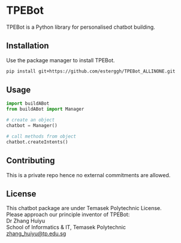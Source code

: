 # TPEBot

TPEBot is a Python library for personalised chatbot building.

## Installation

Use the package manager to install TPEBot.

```bash
pip install git+https://github.com/esterggh/TPEBot_ALLINONE.git
```

## Usage

```python
import buildABot
from buildABot import Manager

# create an object
chatbot = Manager()

# call methods from object
chatbot.createIntents()

```

## Contributing
This is a private repo hence no external commitments are allowed.

## License
This chatbot package are under Temasek Polytechnic License. <br>
Please approach our principle inventor of TPEBot: <br>
Dr Zhang Huiyu <br>
School of Informatics & IT, Temasek Polytechnic <br>
zhang_huiyu@tp.edu.sg 

